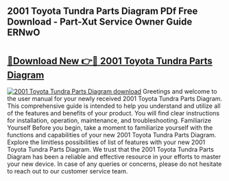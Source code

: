 ## 2001 Toyota Tundra Parts Diagram PDf Free Download - Part-Xut Service Owner Guide ERNwO

# <h2><a href="http://dft6yx.blite.top/?on=2001+Toyota+Tundra+Parts+Diagram">🔗Download New 👉🔴 2001 Toyota Tundra Parts Diagram</a></h2>

[![2001 Toyota Tundra Parts Diagram download](https://i.imgur.com/lujVjoI.png)](http://dft6yx.blite.top/?on=2001+Toyota+Tundra+Parts+Diagram)
Greetings and welcome to the user manual for your newly received 2001 Toyota Tundra Parts Diagram. This comprehensive guide is intended to help you understand and utilize all of the features and benefits of your product. You will find clear instructions for installation, operation, maintenance, and troubleshooting. Familiarize Yourself Before you begin, take a moment to familiarize yourself with the functions and capabilities of your new 2001 Toyota Tundra Parts Diagram. Explore the limitless possibilities of list of features with your new 2001 Toyota Tundra Parts Diagram. We trust that the 2001 Toyota Tundra Parts Diagram has been a reliable and effective resource in your efforts to master your new device. In case of any queries or concerns, please do not hesitate to reach out to our customer service team.
